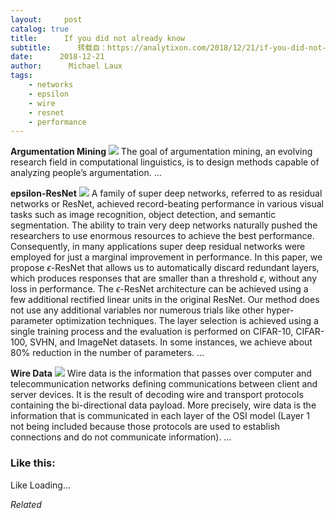 ```yaml
---
layout:     post
catalog: true
title:      If you did not already know
subtitle:      转载自：https://analytixon.com/2018/12/21/if-you-did-not-already-know-586/
date:      2018-12-21
author:      Michael Laux
tags:
    - networks
    - epsilon
    - wire
    - resnet
    - performance
---
```


**Argumentation Mining** ![](https://aboutdataanalytics.files.wordpress.com/2015/01/google.png?w=529)
The goal of argumentation mining, an evolving research field in computational linguistics, is to design methods capable of analyzing people’s argumentation. … 

**epsilon-ResNet** ![](https://aboutdataanalytics.files.wordpress.com/2015/01/google.png?w=529)
A family of super deep networks, referred to as residual networks or ResNet, achieved record-beating performance in various visual tasks such as image recognition, object detection, and semantic segmentation. The ability to train very deep networks naturally pushed the researchers to use enormous resources to achieve the best performance. Consequently, in many applications super deep residual networks were employed for just a marginal improvement in performance. In this paper, we propose $\epsilon$-ResNet that allows us to automatically discard redundant layers, which produces responses that are smaller than a threshold $\epsilon$, without any loss in performance. The $\epsilon$-ResNet architecture can be achieved using a few additional rectified linear units in the original ResNet. Our method does not use any additional variables nor numerous trials like other hyper-parameter optimization techniques. The layer selection is achieved using a single training process and the evaluation is performed on CIFAR-10, CIFAR-100, SVHN, and ImageNet datasets. In some instances, we achieve about 80\% reduction in the number of parameters. … 

**Wire Data** ![](https://aboutdataanalytics.files.wordpress.com/2015/01/google.png?w=529)
Wire data is the information that passes over computer and telecommunication networks defining communications between client and server devices. It is the result of decoding wire and transport protocols containing the bi-directional data payload. More precisely, wire data is the information that is communicated in each layer of the OSI model (Layer 1 not being included because those protocols are used to establish connections and do not communicate information). … 





### Like this:

Like Loading...


*Related*

